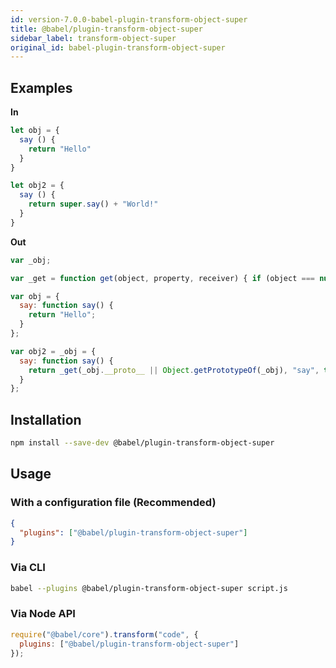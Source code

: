 ```yaml
---
id: version-7.0.0-babel-plugin-transform-object-super
title: @babel/plugin-transform-object-super
sidebar_label: transform-object-super
original_id: babel-plugin-transform-object-super
---
```


## Examples

**In**

```javascript
let obj = {
  say () {
    return "Hello"
  }
}

let obj2 = {
  say () {
    return super.say() + "World!"
  }
}
```

**Out**

```javascript
var _obj;

var _get = function get(object, property, receiver) { if (object === null) object = Function.prototype; var desc = Object.getOwnPropertyDescriptor(object, property); if (desc === undefined) { var parent = Object.getPrototypeOf(object); if (parent === null) { return undefined; } else { return get(parent, property, receiver); } } else if ("value" in desc) { return desc.value; } else { var getter = desc.get; if (getter === undefined) { return undefined; } return getter.call(receiver); } };

var obj = {
  say: function say() {
    return "Hello";
  }
};

var obj2 = _obj = {
  say: function say() {
    return _get(_obj.__proto__ || Object.getPrototypeOf(_obj), "say", this).call(this) + "World!";
  }
};
```

## Installation

```sh
npm install --save-dev @babel/plugin-transform-object-super
```

## Usage

### With a configuration file (Recommended)

```json
{
  "plugins": ["@babel/plugin-transform-object-super"]
}
```

### Via CLI

```sh
babel --plugins @babel/plugin-transform-object-super script.js
```

### Via Node API

```javascript
require("@babel/core").transform("code", {
  plugins: ["@babel/plugin-transform-object-super"]
});
```

